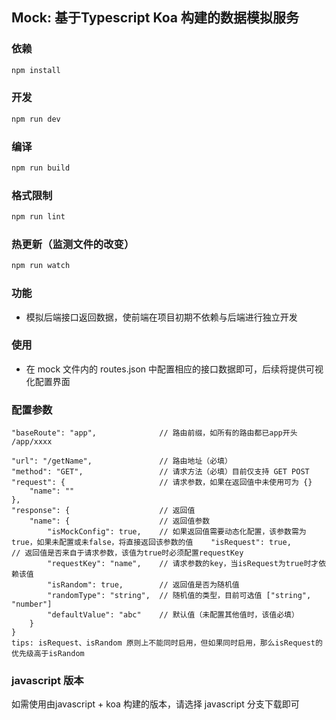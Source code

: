 ## Mock: 基于Typescript Koa 构建的数据模拟服务

### 依赖
```bash
npm install
```

### 开发
```bash
npm run dev
```

### 编译
```bash
npm run build
```

### 格式限制
```bash
npm run lint
```

### 热更新（监测文件的改变）
```bash
npm run watch
```

### 功能
- 模拟后端接口返回数据，使前端在项目初期不依赖与后端进行独立开发

### 使用
- 在 mock 文件内的 routes.json 中配置相应的接口数据即可，后续将提供可视化配置界面

### 配置参数
```
"baseRoute": "app",              // 路由前缀，如所有的路由都已app开头 /app/xxxx

"url": "/getName",               // 路由地址（必填）
"method": "GET",                 // 请求方法（必填）目前仅支持 GET POST
"request": {                     // 请求参数，如果在返回值中未使用可为 {}
    "name": ""
},
"response": {                    // 返回值
    "name": {                    // 返回值参数
        "isMockConfig": true,    // 如果返回值需要动态化配置，该参数需为true，如果未配置或未false，将直接返回该参数的值    "isRequest": true,       // 返回值是否来自于请求参数，该值为true时必须配置requestKey
        "requestKey": "name",    // 请求参数的key，当isRequest为true时才依赖该值
        "isRandom": true,        // 返回值是否为随机值
        "randomType": "string",  // 随机值的类型，目前可选值 ["string", "number"]
        "defaultValue": "abc"    // 默认值（未配置其他值时，该值必填）
    }
}
tips: isRequest、isRandom 原则上不能同时启用，但如果同时启用，那么isRequest的优先级高于isRandom
```

### javascript 版本
如需使用由javascript + koa 构建的版本，请选择 javascript 分支下载即可
